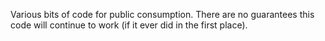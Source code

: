 Various bits of code for public consumption. There are no guarantees this code will continue to work (if it ever did in the first place).


